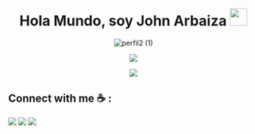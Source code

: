 <h1 align="center"><b>Hola Mundo, soy John Arbaiza </b><img src="https://media.giphy.com/media/hvRJCLFzcasrR4ia7z/giphy.gif" width="35"></h1>

<div>

<div align="center">
  
  ![perfil2 (1)](https://github.com/user-attachments/assets/ff36b58d-03e2-43fd-a2bc-cc2c06a8f0b5)
</div>
<p align="center">
  <a href="https://github.com/DenverCoder1/readme-typing-svg"><img src="https://readme-typing-svg.herokuapp.com?font=Time+New+Roman&color=%23C8BE25&size=25&center=true&vCenter=true&width=600&height=100&lines=.....Estudiante+de+Ingeniería+de+Sistemas+Informáticos;Apasionado+por+la+tecnología......"></a>
</p>
</div>

<div align="center">
  <img  src="https://user-images.githubusercontent.com/74038190/212284158-e840e285-664b-44d7-b79b-e264b5e54825.gif"/>
</div>



## Connect with me ☕ :

  <a href="https://twitter.com/@John_A0704"><img src="https://img.shields.io/badge/X-%23000000.svg?style=for-the-badge&logo=X&logoColor=white" /></a>
  <a href="https://www.threads.net/@john.arbaiza02" target="blank"><img src="https://img.shields.io/badge/Threads-000000?style=for-the-badge&logo=Threads&logoColor=white" /></a>
  <a href="https://github.com/John-Arbaiza"><img src="https://img.shields.io/badge/github-%23121011.svg?style=for-the-badge&logo=github&logoColor=white" /></a>










<!--
**John-Arbaiza/John-Arbaiza** is a ✨ _special_ ✨ repository because its `README.md` (this file) appears on your GitHub profile.

Here are some ideas to get you started:
<h1 align="center">📈 Mis estadísticas y actividad en GitHub </h1><p align="center">
- 🔭 I’m currently working on ...
- 🌱 I’m currently learning ...
- 👯 I’m looking to collaborate on ...
- 🤔 I’m looking for help with ...
- 💬 Ask me about ...
- 📫 How to reach me: ...
- 😄 Pronouns: ...
- ⚡ Fun fact: ...
-->
